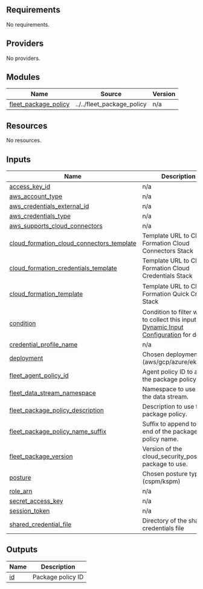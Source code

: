 <!-- BEGIN_TF_DOCS -->
## Requirements

No requirements.

## Providers

No providers.

## Modules

| Name | Source | Version |
|------|--------|---------|
| <a name="module_fleet_package_policy"></a> [fleet\_package\_policy](#module\_fleet\_package\_policy) | ../../fleet_package_policy | n/a |

## Resources

No resources.

## Inputs

| Name | Description | Type | Default | Required |
|------|-------------|------|---------|:--------:|
| <a name="input_access_key_id"></a> [access\_key\_id](#input\_access\_key\_id) | n/a | `string` | `null` | no |
| <a name="input_aws_account_type"></a> [aws\_account\_type](#input\_aws\_account\_type) | n/a | `string` | `null` | no |
| <a name="input_aws_credentials_external_id"></a> [aws\_credentials\_external\_id](#input\_aws\_credentials\_external\_id) | n/a | `string` | `null` | no |
| <a name="input_aws_credentials_type"></a> [aws\_credentials\_type](#input\_aws\_credentials\_type) | n/a | `string` | `null` | no |
| <a name="input_aws_supports_cloud_connectors"></a> [aws\_supports\_cloud\_connectors](#input\_aws\_supports\_cloud\_connectors) | n/a | `bool` | `null` | no |
| <a name="input_cloud_formation_cloud_connectors_template"></a> [cloud\_formation\_cloud\_connectors\_template](#input\_cloud\_formation\_cloud\_connectors\_template) | Template URL to Cloud Formation Cloud Connectors Stack | `string` | `"https://console.aws.amazon.com/cloudformation/home#/stacks/quickcreate?templateURL=https://elastic-cspm-cft.s3.eu-central-1.amazonaws.com/cloudformation-cloud-connectors-ACCOUNT_TYPE-9.1.0.yml&param_ElasticResourceId=RESOURCE_ID"` | no |
| <a name="input_cloud_formation_credentials_template"></a> [cloud\_formation\_credentials\_template](#input\_cloud\_formation\_credentials\_template) | Template URL to Cloud Formation Cloud Credentials Stack | `string` | `"https://console.aws.amazon.com/cloudformation/home#/stacks/quickcreate?templateURL=https://elastic-cspm-cft.s3.eu-central-1.amazonaws.com/cloudformation-cspm-direct-access-key-ACCOUNT_TYPE-8.19.0.yml"` | no |
| <a name="input_cloud_formation_template"></a> [cloud\_formation\_template](#input\_cloud\_formation\_template) | Template URL to Cloud Formation Quick Create Stack | `string` | `"https://console.aws.amazon.com/cloudformation/home#/stacks/quickcreate?templateURL=https://elastic-cspm-cft.s3.eu-central-1.amazonaws.com/cloudformation-cspm-ACCOUNT_TYPE-8.19.0.yml&stackName=Elastic-Cloud-Security-Posture-Management&param_EnrollmentToken=FLEET_ENROLLMENT_TOKEN&param_FleetUrl=FLEET_URL&param_ElasticAgentVersion=KIBANA_VERSION&param_ElasticArtifactServer=https://artifacts.elastic.co/downloads/beats/elastic-agent"` | no |
| <a name="input_condition"></a> [condition](#input\_condition) | Condition to filter when to collect this input. See [Dynamic Input Configuration](https://www.elastic.co/guide/en/fleet/current/dynamic-input-configuration.html) for details. | `string` | `null` | no |
| <a name="input_credential_profile_name"></a> [credential\_profile\_name](#input\_credential\_profile\_name) | n/a | `string` | `null` | no |
| <a name="input_deployment"></a> [deployment](#input\_deployment) | Chosen deployment type (aws/gcp/azure/eks/k8s) | `string` | n/a | yes |
| <a name="input_fleet_agent_policy_id"></a> [fleet\_agent\_policy\_id](#input\_fleet\_agent\_policy\_id) | Agent policy ID to add the package policy to. | `string` | n/a | yes |
| <a name="input_fleet_data_stream_namespace"></a> [fleet\_data\_stream\_namespace](#input\_fleet\_data\_stream\_namespace) | Namespace to use for the data stream. | `string` | `"default"` | no |
| <a name="input_fleet_package_policy_description"></a> [fleet\_package\_policy\_description](#input\_fleet\_package\_policy\_description) | Description to use for the package policy. | `string` | `""` | no |
| <a name="input_fleet_package_policy_name_suffix"></a> [fleet\_package\_policy\_name\_suffix](#input\_fleet\_package\_policy\_name\_suffix) | Suffix to append to the end of the package policy name. | `string` | `""` | no |
| <a name="input_fleet_package_version"></a> [fleet\_package\_version](#input\_fleet\_package\_version) | Version of the cloud\_security\_posture package to use. | `string` | `"3.1.0-preview07"` | no |
| <a name="input_posture"></a> [posture](#input\_posture) | Chosen posture type (cspm/kspm) | `string` | n/a | yes |
| <a name="input_role_arn"></a> [role\_arn](#input\_role\_arn) | n/a | `string` | `null` | no |
| <a name="input_secret_access_key"></a> [secret\_access\_key](#input\_secret\_access\_key) | n/a | `string` | `null` | no |
| <a name="input_session_token"></a> [session\_token](#input\_session\_token) | n/a | `string` | `null` | no |
| <a name="input_shared_credential_file"></a> [shared\_credential\_file](#input\_shared\_credential\_file) | Directory of the shared credentials file | `string` | `null` | no |

## Outputs

| Name | Description |
|------|-------------|
| <a name="output_id"></a> [id](#output\_id) | Package policy ID |
<!-- END_TF_DOCS -->